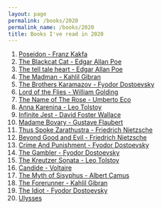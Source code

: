```yaml
---
layout: page
permalink: /books/2020
permalink_name: /books/2020
title: Books I've read in 2020
---
```


1. [Poseidon - Franz Kakfa](https://jlet.org/poseidon.html)
2. [The Blackcat Cat - Edgar Allan Poe](https://en.wikipedia.org/wiki/The_Black_Cat_(short_story))
3. [The tell tale heart - Edgar Allan Poe](https://en.wikipedia.org/wiki/The_Tell-Tale_Heart)
4. [The Madman - Kahlil Gibran](https://en.wikipedia.org/wiki/The_Madman_(book))
5. [The Brothers Karamazov - Fyodor Dostoevsky](https://en.wikipedia.org/wiki/The_Brothers_Karamazov)
6. [Lord of the Flies - William Golding](https://en.wikipedia.org/wiki/Lord_of_the_Flies)
7. [The Name of The Rose - Umberto Eco](https://en.wikipedia.org/wiki/The_Name_of_the_Rose)
8. [Anna Karenina - Leo Tolstoy](https://en.wikipedia.org/wiki/Anna_Karenina)
9. [Infinite Jest - David Foster Wallace](https://en.wikipedia.org/wiki/Infinite_Jest)
10. [Madame Bovary - Gustave Flaubert](https://en.wikipedia.org/wiki/Madame_Bovary)
11. [Thus Spoke Zarathustra - Friedrich Nietzsche](https://en.wikipedia.org/wiki/Thus_Spoke_Zarathustra)
12. [Beyond Good and Evil - Friedrich Nietzsche](https://en.wikipedia.org/wiki/Beyond_Good_and_Evil)
13. [Crime And Punishment - Fyodor Dostoevsky](https://en.wikipedia.org/wiki/Crime_and_Punishment)
14. [The Gambler - Fyodor Dostoevsky](https://standardebooks.org/ebooks/fyodor-dostoevsky/the-gambler/c-j-hogarth)
15. [The Kreutzer Sonata - Leo Tolstoy](http://www.gutenberg.org/ebooks/689)
16. [Candide - Voltaire](http://www.gutenberg.org/ebooks/19942)
17. [The Myth of Sisyphus - Albert Camus](https://en.wikipedia.org/wiki/The_Myth_of_Sisyphus)
18. [The Forerunner - Kahlil Gibran](https://standardebooks.org/ebooks/khalil-gibran/the-forerunner)
19. [The Idiot - Fyodor Dostoevsky](https://en.wikipedia.org/wiki/The_Idiot)
20. [Ulysses](http://www.gutenberg.org/ebooks/4300)

